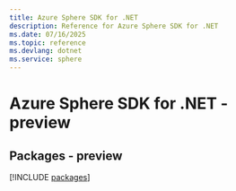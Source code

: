 ```yaml
---
title: Azure Sphere SDK for .NET
description: Reference for Azure Sphere SDK for .NET
ms.date: 07/16/2025
ms.topic: reference
ms.devlang: dotnet
ms.service: sphere
---
```

# Azure Sphere SDK for .NET - preview
## Packages - preview
[!INCLUDE [packages](sphere-index.md)]